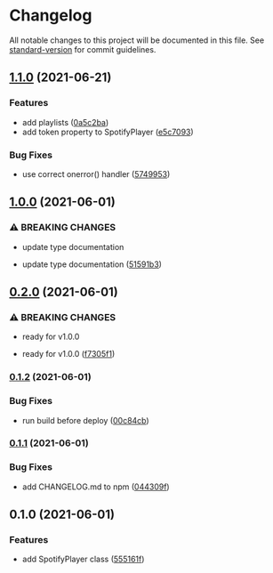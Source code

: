 # Changelog

All notable changes to this project will be documented in this file. See [standard-version](https://github.com/conventional-changelog/standard-version) for commit guidelines.

## [1.1.0](https://github.com/Symbitic/spotify-web-playback/compare/v1.0.0...v1.1.0) (2021-06-21)


### Features

* add playlists ([0a5c2ba](https://github.com/Symbitic/spotify-web-playback/commit/0a5c2badc6b41e620117fd0fa5e00251bb63156d))
* add token property to SpotifyPlayer ([e5c7093](https://github.com/Symbitic/spotify-web-playback/commit/e5c709327bbae638b6e3c811f1faba5634876344))


### Bug Fixes

* use correct onerror() handler ([5749953](https://github.com/Symbitic/spotify-web-playback/commit/5749953e1c78c6cd0ab6a0c4f659800d6afa54b9))

## [1.0.0](https://github.com/Symbitic/spotify-web-playback/compare/v0.2.0...v1.0.0) (2021-06-01)


### ⚠ BREAKING CHANGES

* update type documentation

* update type documentation ([51591b3](https://github.com/Symbitic/spotify-web-playback/commit/51591b3a699c1c1d12ee311715a45b670261f8fc))

## [0.2.0](https://github.com/Symbitic/spotify-web-playback/compare/v0.1.2...v0.2.0) (2021-06-01)


### ⚠ BREAKING CHANGES

* ready for v1.0.0

* ready for v1.0.0 ([f7305f1](https://github.com/Symbitic/spotify-web-playback/commit/f7305f16e4cc5dbbfd65a8fb2de09fbe1f783038))

### [0.1.2](https://github.com/Symbitic/spotify-web-playback/compare/v0.1.1...v0.1.2) (2021-06-01)


### Bug Fixes

* run build before deploy ([00c84cb](https://github.com/Symbitic/spotify-web-playback/commit/00c84cbcd13629b5342d3fe654835d682e33af12))

### [0.1.1](https://github.com/Symbitic/spotify-web-playback/compare/v0.1.0...v0.1.1) (2021-06-01)


### Bug Fixes

* add CHANGELOG.md to npm ([044309f](https://github.com/Symbitic/spotify-web-playback/commit/044309f4b352d7fc24d900cb0a5278326b6112af))

## 0.1.0 (2021-06-01)


### Features

* add SpotifyPlayer class ([555161f](https://github.com/Symbitic/spotify-web-playback/commit/555161f13e3474694a284e2bf0ecf741dedd97a3))

